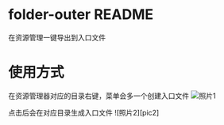 # folder-outer README

在资源管理一键导出到入口文件

# 使用方式

在资源管理器对应的目录右键，菜单会多一个创建入口文件
![照片1][pic1]

点击后会在对应目录生成入口文件
![照片2][pic2]

[pic1]: 
[pic2]: 